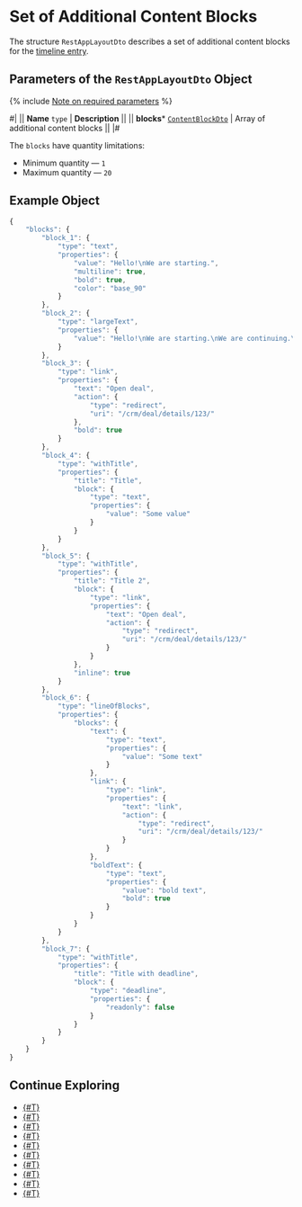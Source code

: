 # Set of Additional Content Blocks

The structure `RestAppLayoutDto` describes a set of additional content blocks for the [timeline entry](../index.md).

## Parameters of the `RestAppLayoutDto` Object

{% include [Note on required parameters](../../../../../../_includes/required.md) %}

#|
|| **Name**
`type` | **Description** ||
|| **blocks***
[`ContentBlockDto`](./content-block.md) | Array of additional content blocks ||
|#

The `blocks` have quantity limitations:
- Minimum quantity — `1`
- Maximum quantity — `20`

## Example Object

```js
{
    "blocks": {
        "block_1": {
            "type": "text",
            "properties": {
                "value": "Hello!\nWe are starting.",
                "multiline": true,
                "bold": true,
                "color": "base_90"
            }
        },
        "block_2": {
            "type": "largeText",
            "properties": {
                "value": "Hello!\nWe are starting.\nWe are continuing.\nWe are still working on this.\nWe are continuing.\nWe are close to the result.\nGoodbye."
            }
        },
        "block_3": {
            "type": "link",
            "properties": {
                "text": "Open deal",
                "action": {
                    "type": "redirect",
                    "uri": "/crm/deal/details/123/"
                },
                "bold": true
            }
        },
        "block_4": {
            "type": "withTitle",
            "properties": {
                "title": "Title",
                "block": {
                    "type": "text",
                    "properties": {
                        "value": "Some value"
                    }
                }
            }
        },
        "block_5": {
            "type": "withTitle",
            "properties": {
                "title": "Title 2",
                "block": {
                    "type": "link",
                    "properties": {
                        "text": "Open deal",
                        "action": {
                            "type": "redirect",
                            "uri": "/crm/deal/details/123/"
                        }
                    }
                },
                "inline": true
            }
        },
        "block_6": {
            "type": "lineOfBlocks",
            "properties": {
                "blocks": {
                    "text": {
                        "type": "text",
                        "properties": {
                            "value": "Some text"
                        }
                    },
                    "link": {
                        "type": "link",
                        "properties": {
                            "text": "link",
                            "action": {
                                "type": "redirect",
                                "uri": "/crm/deal/details/123/"
                            }
                        }
                    },
                    "boldText": {
                        "type": "text",
                        "properties": {
                            "value": "bold text",
                            "bold": true
                        }
                    }
                }
            }
        },
        "block_7": {
            "type": "withTitle",
            "properties": {
                "title": "Title with deadline",
                "block": {
                    "type": "deadline",
                    "properties": {
                        "readonly": false
                    }
                }
            }
        }
    }
}
```


## Continue Exploring

- [{#T}](./layout.md)
- [{#T}](./icon.md)
- [{#T}](./header.md)
- [{#T}](./body.md)
- [{#T}](./content-block.md)
- [{#T}](./footer.md)
- [{#T}](./menu-item.md)
- [{#T}](./action.md)
- [{#T}](./field-types.md)
- [{#T}](./examples.md)
